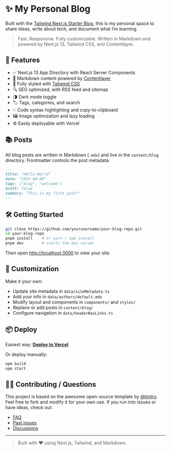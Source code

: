 # ✨ My Personal Blog

Built with the [Tailwind Next.js Starter Blog](https://github.com/timlrx/tailwind-nextjs-starter-blog), this is my personal space to share ideas, write about tech, and document what I’m learning.

> Fast. Responsive. Fully customizable. Written in Markdown and powered by Next.js 13, Tailwind CSS, and Contentlayer.

## 🚀 Features

- ✅ Next.js 13 App Directory with React Server Components  
- 📝 Markdown content powered by [Contentlayer](https://www.contentlayer.dev/)  
- 🎨 Fully styled with [Tailwind CSS](https://tailwindcss.com/)  
- 🔍 SEO optimized, with RSS feed and sitemap  
- 🌗 Dark mode toggle  
- 🏷️ Tags, categories, and search  
- 💡 Code syntax highlighting and copy-to-clipboard  
- 🖼️ Image optimization and lazy loading  
- ⚙️ Easily deployable with Vercel  

## 📚 Posts

All blog posts are written in Markdown (`.mdx`) and live in the `content/blog` directory. Frontmatter controls the post metadata:

```md
---
title: "Hello World"
date: "2025-04-08"
tags: ["blog", "welcome"]
draft: false
summary: "This is my first post!"
---
```

## 🛠️ Getting Started

```bash
git clone https://github.com/yourusername/your-blog-repo.git
cd your-blog-repo
pnpm install    # or yarn / npm install
pnpm dev        # starts the dev server
```

Then open [http://localhost:3000](http://localhost:3000) to view your site.

## 🧩 Customization

Make it your own:

- Update site metadata in `data/siteMetadata.ts`
- Add your info in `data/authors/default.mdx`
- Modify layout and components in `components/` and `styles/`
- Replace or add posts in `content/blog/`
- Configure navigation in `data/headerNavLinks.ts`

## 📦 Deploy

Easiest way: **[Deploy to Vercel](https://vercel.com/new/git/external?repository-url=https://github.com/timlrx/tailwind-nextjs-starter-blog)**

Or deploy manually:

```bash
npm build
npm start
```


## 🙋‍♂️ Contributing / Questions

This project is based on the awesome open-source template by [@timlrx](https://github.com/timlrx). Feel free to fork and modify it for your own use. If you run into issues or have ideas, check out:

- [FAQ](https://github.com/timlrx/tailwind-nextjs-starter-blog/blob/main/FAQ.md)
- [Past issues](https://github.com/timlrx/tailwind-nextjs-starter-blog/issues)
- [Discussions](https://github.com/timlrx/tailwind-nextjs-starter-blog/discussions)

---

> Built with ❤️ using Next.js, Tailwind, and Markdown.
